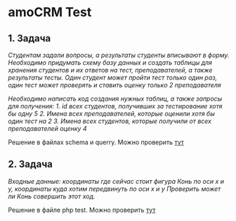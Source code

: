 # amoCRM Test 


## 1. Задача 

*Студентам задали вопросы, а результаты студенты вписывают в форму.*
*Необходимо придумать схему базу данных и создать таблицы для хранения студентов и их ответов на тест, преподавателей, а также результаты тесты.*
*Один студент может пройти тест только один раз, один тест может проверять и ставить оценку только 2 преподавателя*

*Необходимо написать код создания нужных таблиц, а также запросы для получения:*
*1. id всех студентов, получивших за тестирование хотя бы одну 5*
*2. Имена всех преподавателей, которые оценили хотя бы один тест на 2*
*3. Имена всех студентов, которые получили от всех преподавателей оценку 4*

Решение в файлах schema и querry. Можно проверить [тут](http://sqlfiddle.com/)

## 2. Задача 
*Входные данные: координаты где сейчас стоит фигура Конь по оси x и y, координаты куда хотим передвинуть по оси x и y*
*Проверить может ли Конь совершить этот ход.*

Решение в файле php test. Можно проверить [тут](https://onlinephp.io/) 




